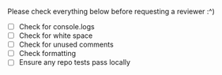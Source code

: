Please check everything below before requesting a reviewer :^)

- [ ] Check for console.logs
- [ ] Check for white space
- [ ] Check for unused comments
- [ ] Check formatting
- [ ] Ensure any repo tests pass locally
